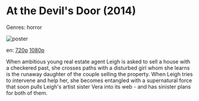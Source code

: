 # At the Devil's Door (2014)

Genres: horror

![poster](http://image.tmdb.org/t/p/w500/n0HjcsGC4dXmg9bR47biMrwOfWc.jpg)

en:
  [720p](magnet:?xt=urn:btih:9E82D480F732896A489903E420A8335F27078886&tr=udp://glotorrents.pw:6969/announce&tr=udp://tracker.opentrackr.org:1337/announce&tr=udp://torrent.gresille.org:80/announce&tr=udp://tracker.openbittorrent.com:80&tr=udp://tracker.coppersurfer.tk:6969&tr=udp://tracker.leechers-paradise.org:6969&tr=udp://p4p.arenabg.ch:1337&tr=udp://tracker.internetwarriors.net:1337)
  [1080p](magnet:?xt=urn:btih:0E27BB9AE7F4827D4BD91ACAC7ACA49204CFE0EF&tr=udp://glotorrents.pw:6969/announce&tr=udp://tracker.opentrackr.org:1337/announce&tr=udp://torrent.gresille.org:80/announce&tr=udp://tracker.openbittorrent.com:80&tr=udp://tracker.coppersurfer.tk:6969&tr=udp://tracker.leechers-paradise.org:6969&tr=udp://p4p.arenabg.ch:1337&tr=udp://tracker.internetwarriors.net:1337)
  


When ambitious young real estate agent Leigh is asked to sell a house with a checkered past, she crosses paths with a disturbed girl whom she learns is the runaway daughter of the couple selling the property. When Leigh tries to intervene and help her, she becomes entangled with a supernatural force that soon pulls Leigh's artist sister Vera into its web - and has sinister plans for both of them.